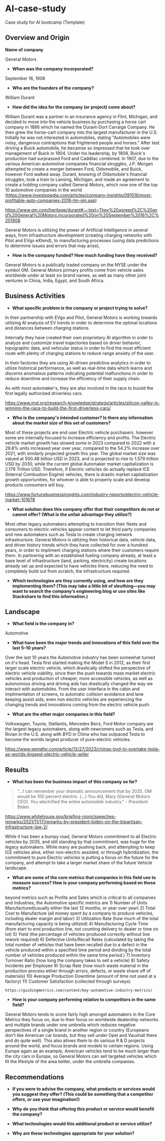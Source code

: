 # AI-case-study
Case study for AI bootcamp (Template)


## Overview and Origin

**Name of company**

General Motors  

* **When was the company incorporated?**

September 16, 1908

* **Who are the founders of the company?**

William Durant

* **How did the idea for the company (or project) come about?**

William Durant was a partner in an insurance agency in Flint, Michigan, and decided to move into the vehicle business by purchasing a horse cart company in 1886 which he named the Durant-Dort Carraige Company. He then grew the horse-cart company into the largest manufacturer in the U.S.
Initially he was not interested in automobiles, stating "Automobiles were noisy, dangerous contraptions that frightened people and horses."
After test driving a Buick automobile, he becamse so impressed that he took over management of Buick in 1904. Under his leadership, by 1908, Buick's production had surprassed Ford and Caddilac combined.
In 1907, due to the various American automotive companies financial struggles, J.P. Morgan attempted to create a merger between Ford, Oldsmobile, and Buick, however Ford walked away. 
Durant, knowing of Oldsmobile's financial struggles, took a train to Lansing, Michigan, and made an agreement to create a holding company called General Motors, which now one of the top 10 automotive companies in the world (https://www.investopedia.com/articles/company-insights/091516/most-profitable-auto-companies-2016-tm-gm.asp)

https://www.gm.com/heritage/durant#:~:text=They%20agreed%2C%20and%20General%20Motors,incorporated%20on%20September%2016%2C%201908.

General Motors is utilizing the power of Artificial Intelligence in several ways, from infrastructure development (creating charging networks with Pilot and EVgo eXtend), to manufacturing processes (using data predictions to determine issues and errors that may arise), 

* **How is the company funded? How much funding have they received?**

General Motors is a publically traded company on the NYSE under the symbol GM. General Motors primary profits come from vehicle sales worldwide under at least six brand names, as well as many other joint ventures in China, India, Egypt, and South Africa. 

## Business Activities

* **What specific problem is the company or project trying to solve?**

In their partnership with EVgo and Pilot, General Motors is working towards utilizing AI analysis of EV trends in order to determine the optimal locations and distances between charging stations.

Internally they have created their own proprietary AI algorithm in order to analyze and customize travel trajectories based on driver behavior, topographic data, and vehicular status in order to find the most efficient route with plenty of charging stations to reduce range anxiety of the user.

In their factories they are using AI-driven predictive analytics in order to utilize historical performance, as well as real-time data which learns and discerns anomalous patterns indicating potential malfunctions in order to reduce downtime and increase the efficiency of their supply chain.

As with most automaker's, they are also involved in the race to buiold the first legally authorized driverless cars.

https://www.imd.org/research-knowledge/strategy/articles/silicon-valley-is-winning-the-race-to-build-the-first-driverless-cars/

* **Who is the company's intended customer? Is there any information about the market size of this set of customers?**

Most of these projects are end user Electric vehicle purchasers.  however some are internally focused to increase efficiency and profits.
The Electric vehicle market growth has slowed some in 2023 compared to 2022 with a 29.8% units increased year over year, compared to the 54.2% increase over 2021, with similarly projected growth this year.  The global market size was valued at 500.48 billion USD in 2023, and is projected to rise to 1.579 trillion USD by 2030, while the current global Automaker market capitalization is 2.179 Trillion USD.  Therefore, if Electric vehicles do actually replace ICE (Internal Combustion Engine) vehicles, there is drastic market capitalization growth opportunities, for whoever is able to properly scale and develop products consumers will buy.

https://www.fortunebusinessinsights.com/industry-reports/electric-vehicle-market-101678

* **What solution does this company offer that their competitors do not or cannot offer? (What is the unfair advantage they utilize?)**

Most other legacy automakers attempting to transition their fleets and consumers to electric vehicles appear content to let third party companies and new automakers such as Tesla to create charging network infrastructure. General Motors is utilizing their historical data, vehicle data, and driver history trends which they have collected for over a hundred years, in order to impliment charging stations where their customers require them. In partnering with an established fueling company already, at least a base level of infrastructure (land, parking, electricity) create locations already set up and expected to have vehicles there, reducing the need to completely build out from scratch, the infrastructure required.

* **Which technologies are they currently using, and how are they implementing them? (This may take a little bit of sleuthing&mdash;you may want to search the company’s engineering blog or use sites like Stackshare to find this information.)**

## Landscape

* **What field is the company in?**

Automotive

* **What have been the major trends and innovations of this field over the last 5&ndash;10 years?**

Over the last 10 years the Automotive industry has been somewhat turned on it's head. Tesla first started making the Model S in 2012, as their first larger scale electric vehicle, which drastically shifted the perspective of electric vehicle viability, since then the push towards mass market electric vehicles and production of cheaper, more accessible vehicles, as well as autonomous driving and driving aids has drastically changed the way we interact with automobiles. From the user interface in the cabin and implimentation of screens, to automatic collision avoidance and lane keeping assist aids, even non electric vehicles are experiencing the changing trends and innovations coming from the electric vehicle push.

* **What are the other major companies in this field?**

Volkswagen, Toyota, Stellantis, Mercedes Benz, Ford Motor company are the largest legacy automakers, along with newcomers such as Tesla, and Rivian in the U.S. along with BYD in China who has outpaced Tesla to become the worlds largest producer of pure-electric vehicles. 

https://www.semafor.com/article/12/27/2023/chinas-byd-to-overtake-tesla-as-worlds-biggest-electric-vehicle-seller

## Results

* **What has been the business impact of this company so far?**

>"...I can remember your dramatic announcement that by 2035, GM would be 100 percent electric. (...) You did, Mary (General Motors CEO).  You electrified the entire automobile industry." - President Biden.
>
https://www.whitehouse.gov/briefing-room/speeches-remarks/2021/11/17/remarks-by-president-biden-on-the-bipartisan-infrastructure-law-2/

While it has been a bumpy road, General Motors commitment to all Electric vehicles by 2035, and still standing by that commitment, was huge for the legacy automakers.  While many are pushing back, and attempting to keep ICE vehicles alive, either non-electric assisted, or through hybridization, the commitment to pure Electric vehicles is putting a focus on the future for the company, and attempt to take a larger market share of the future Vehicle landscape.

* **What are some of the core metrics that companies in this field use to measure success? How is your company performing based on these metrics?**

beyond metrics such as Profits and Sales which is critical to all companies and industries, the Automotive specific metrics are
    1) Number of Units Manufactured(usually either the last 12 months, or year over year)
    2) Total Cost to Manufacture (all money spent by a company to produce vehicles, including dealer margin and labor)
    3) Utilization Rate (how much of the total manufacturing capacity is being utilized)
    4) Manufacturing Cycle Time (from start to end production line, not counting delivery to dealer or time on lot)
    5) Yield (the percentage of vehicles produced correctly without line rework required)
    6) Defective Units/Recall Rates (calculated by taking the total number of vehicles that have been recalled due to a defect in the vehicle produced within a specified time period and dividing by the total number of vehicles produced within the same time period.)
    7) Inventory Turnover Ratio (how long the company takes to sell a vehicle)
    8) Safety Incidents per Employee
    9) Scrap Rate (how much waste material in the production process either through errors, defects, or waste shave off of materials)
    10) Average Production Downtime (amount of time not used at a factory)
    11) Customer Satisfaction (collected through surveys)
    
    https://guidingmetrics.com/content/key-automotive-industry-metrics/

* **How is your company performing relative to competitors in the same field?**

General Motors tends to score fairly high amongst automakers in the Core Metrics they focus on, due to their focus on worldwide dealership networks and multiple brands under one umbrella which reduces negative perspectives of a single brand in another region or country (Europeans don't like American car brands, but they sell under Opel and Vauxhall there and do quite well).  This also allows them to do various R & D projects around the world, and focus brands and models to certain regions.  Using Europe again as an example, American vehicles tend to be much larger than the city cars in Europe, so General Motors can sell targeted vehicles which fit the lifestyle of the area better, under the umbrella companies.
## Recommendations

* **If you were to advise the company, what products or services would you suggest they offer? (This could be something that a competitor offers, or use your imagination!)**

* **Why do you think that offering this product or service would benefit the company?**

* **What technologies would this additional product or service utilize?**

* **Why are these technologies appropriate for your solution?**